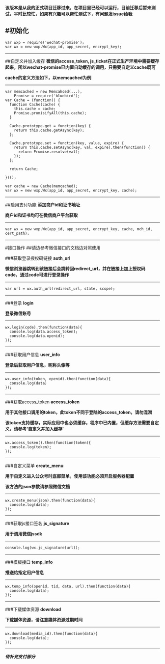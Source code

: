 **该版本是从我的正式项目迁移过来，在项目里已经可以运行，目前迁移后暂未测试，平时比较忙，如果有兴趣可以帮忙测试下，有问题发issue给我**

#初始化
---
    var wxp = require('wechat-promise');
    var wx = new wxp.Wx(app_id, app_secret, encrypt_key);
---

##自定义并加入缓存
**微信的access_token, js_ticket在正式生产环境中需要缓存起来，所以wechat-promise已内置自动缓存的调用，只需要自定义cache既可**

**cache的定义方法如下，以memcached为例**

---
    var memcached = new Memcahced(...),
        Promise = require('bluebird');
    var Cache = (function() {
      function Cache(cache) {
        this.cache = cache;
        Promise.promisifyAll(this.cache);
      }
    
      Cache.prototype.get = function(key) {
        return this.cache.getAsync(key);
      };
    
      Cache.prototype.set = function(key, value, expire) {
        return this.cache.setAsync(key, val, expire).then(function() {
          return Promise.resolve(val);
        });
      };
    
      return Cache;
    
    })();
    
    var cache = new Cache(memcached);
    var wx = new wxp.Wx(app_id, app_secret, encrypt_key, cache);
---

##启用支付功能
**添加商户id和证书地址**

**商户id和证书均可在微信商户平台获取**

---
    var wx = new wxp.Wx(app_id, app_secret, encrypt_key, cache, mch_id, cert_path);
---

#接口操作
##请边参考微信接口的文档边对照使用

###获取登录授权码链接
**auth_url**

**微信浏览器跳转到该链接后会跳转回redirect_url，并在链接上加上授权码code，通过code可进行登录操作**

---
    var url = wx.auth_url(redirect_url, state, scope);
---

###登录
**login**

**登录微信账号**

---
    wx.login(code).then(function(data){
      console.log(data.access_token);
      console.log(data.openid);
    });
---

###获取用户信息
**user_info**

**登录后获取用户信息，昵称头像等**

---
    wx.user_info(token, openid).then(function(data){
      console.log(data)
    });
---

###获取access_token
**access_token**

**用于其他接口调用的token，此token不同于登陆的access_token，请勿混淆**

**该token支持缓存，实际应用中也必须缓存，程序中已内置，但缓存方法需要自定义，请参考‘自定义并加入缓存’**

---
    wx.access_token().then(function(token){
      console.log(token);
    });
---

###自定义菜单
**create_menu**

**用于自定义进入公众号时底部菜单，使用该功能必须开启服务器配置**

**该方法的json参数请参照微信文档**

---
    wx.create_menu(json).then(function(data){
      console.log(data);
    });
---

###获取js接口签名
**js_signature**

**用于调用微信jssdk**

---
    console.log(wx.js_signature(url));
---

###模板接口
**temp_info**

**推送给指定用户信息**

---
    wx.temp_info(openid, tid, data, url).then(function(data){
      console.log(data);
    });
---

###下载媒体资源
**download**

**下载媒体资源，请注意媒体资源过期时间**

---
    wx.download(media_id).then(function(data){
      console.log(data);
    });
---

***待补充支付部分***